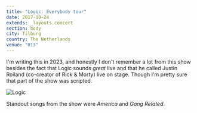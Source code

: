 ```yaml
---
title: "Logic: Everybody tour"
date: 2017-10-24
extends: _layouts.concert
section: body
city: Tilburg
country: The Netherlands
venue: "013"
---
```


I'm writing this in 2023, and honestly I don't remember a lot from this show besides the fact that Logic sounds _great_
live and that he called Justin Roiland (co-creator of Rick & Morty) live on stage. Though I'm pretty sure that part of
the show was scripted.

![Logic](/assets/images/concerts/logic.jpg)

Standout songs from the show were _America_ and _Gang Related_.

